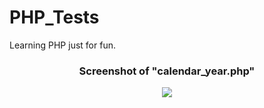 # PHP_Tests
Learning PHP just for fun.

<div align="center">
  <h3> Screenshot of "calendar_year.php" </h3>
  <img src="https://i.postimg.cc/7LNDFHH8/calendar2019.png" </img> 
</div>
